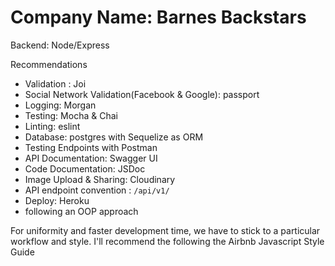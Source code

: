 # Company Name: Barnes Backstars


Backend: Node/Express 

Recommendations
- Validation : Joi
- Social Network Validation(Facebook & Google): passport
- Logging: Morgan
- Testing: Mocha & Chai
- Linting: eslint
- Database: postgres with Sequelize as ORM
- Testing Endpoints with Postman
- API Documentation: Swagger UI
- Code Documentation: JSDoc
- Image Upload & Sharing: Cloudinary
- API endpoint convention : `/api/v1/`
- Deploy: Heroku
- following an OOP approach


For uniformity and faster development time, we have to stick to a particular workflow and style.
I'll recommend the following the Airbnb Javascript Style Guide

